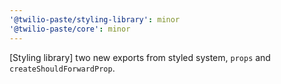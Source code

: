 ```yaml
---
'@twilio-paste/styling-library': minor
'@twilio-paste/core': minor
---
```


[Styling library] two new exports from styled system, `props` and `createShouldForwardProp`.
